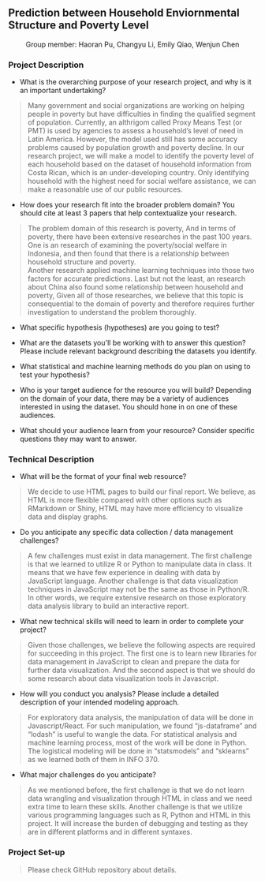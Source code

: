 ## Prediction between Household Enviornmental Structure and Poverty Level
<p align="center">
  Group member: Haoran Pu, Changyu Li, Emily Qiao, Wenjun Chen
</p>

### Project Description
* What is the overarching purpose of your research project, and why is it an important undertaking?
> Many government and social organizations are working on helping people in poverty but have difficulties in finding the qualified segment of population. Currently, an althrigom called Proxy Means Test (or PMT) is used by agencies to assess a household’s level of need in Latin America. However, the model used still has some accuracy problems caused by population growth and poverty decline. In our research project, we will make a model to identify the poverty level of each household based on the dataset of household information from Costa Rican, which is an under-developing country. Only identifying household with the highest need for social welfare assistance, we can make a reasonable use of our public resources.

* How does your research fit into the broader problem domain? You should cite at least 3 papers that help contextualize your research. 
> The problem domain of this research is poverty, And in terms of poverty, there have been extensive researches in the past 100 years. One is an research of examining the poverty/social welfare in Indonesia, and then found that there is a relationship between household structure and poverty.  
Another research applied machine learning techniques into those two factors for accurate predictions. Last but not the least, an research about China also found some relationship between household and poverty, Given all of those researches, we believe that this topic is consequential to the domain of poverty and therefore requires further investigation to understand the problem thoroughly. 

* What specific hypothesis (hypotheses) are you going to test?
> 

* What are the datasets you'll be working with to answer this question? Please include relevant background describing the datasets you identify.
>

* What statistical and machine learning methods do you plan on using to test your hypothesis?
>

* Who is your target audience for the resource you will build? Depending on the domain of your data, there may be a variety of audiences interested in using the dataset. You should hone in on one of these audiences.
>

* What should your audience learn from your resource? Consider specific questions they may want to answer.
> 

### Technical Description

* What will be the format of your final web resource?
> We decide to use HTML pages to build our final report. We believe, as HTML is more flexible compared with other options such as RMarkdown or Shiny, HTML may have more efficiency to visualize data and display graphs.

* Do you anticipate any specific data collection / data management challenges?
> A few challenges must exist in data management. The first challenge is that we learned to utilize R or Python to manipulate data in class. It means that we have few experience in dealing with data by JavaScript language. Another challenge is that data visualization techniques in JavaScript may not be the same as those in Python/R. In other words, we require extensive research on those exploratory data analysis library to build an interactive report.

* What new technical skills will need to learn in order to complete your project?
> Given those challenges, we believe the following aspects are required for succeeding in this project. The first one is to learn new libraries for data management in JavaScript to clean and prepare the data for further data visualization. And the second aspect is that we should do some research about data visualization tools in Javascript.

* How will you conduct you analysis? Please include a detailed description of your intended modeling approach. 
> For exploratory data analysis, the manipulation of data will be done in Javascript/React. For such manipulation, we found “js-dataframe” and “lodash” is useful to wangle the data. For statistical analysis and machine learning process, most of the work will be done in Python. The logistical modeling will be done in “statsmodels” and “sklearns” as we learned both of them in INFO 370.
    
* What major challenges do you anticipate? 
> As we mentioned before, the first challenge is that we do not learn data wrangling and visualization through HTML in class and we need extra time to learn these skills. Another challenge is that we utilize various programming languages such as R, Python and HTML in this project. It will increase the burden of debugging and testing as they are in different platforms and in different syntaxes.

### Project Set-up
> Please check GitHub repository about details. 